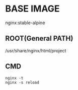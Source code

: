 # BASE IMAGE

nginx:stable-alpine

## ROOT(General PATH)

/usr/share/nginx/html/project

## CMD

```
nginx -t
nginx -s reload
```